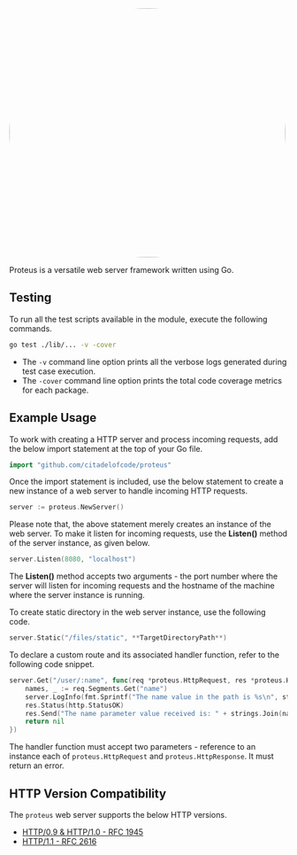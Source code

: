 <img src="https://static.citadelofcode.com/proteus/logo.png" style="border-radius:50%" width="500" height="450" alt="Proteus logo">

Proteus is a versatile web server framework written using Go.

## Testing

To run all the test scripts available in the module, execute the following commands.

```bash
go test ./lib/... -v -cover
```

- The `-v` command line option prints all the verbose logs generated during test case execution.
- The `-cover` command line option prints the total code coverage metrics for each package.

## Example Usage

To work with creating a HTTP server and process incoming requests, add the below import statement at the top of your Go file.

```go
import "github.com/citadelofcode/proteus"
```

Once the import statement is included, use the below statement to create a new instance of a web server to handle incoming HTTP requests.

```go
server := proteus.NewServer()
```

Please note that, the above statement merely creates an instance of the web server. To make it listen for incoming requests, use the **Listen()** method of the server instance, as given below.

```go
server.Listen(8080, "localhost")
```

The **Listen()** method accepts two arguments - the port number where the server will listen for incoming requests and the hostname of the machine where the server instance is running.

To create static directory in the web server instance, use the following code.

```go
server.Static("/files/static", **TargetDirectoryPath**)
```

To declare a custom route and its associated handler function, refer to the following code snippet.

```go
server.Get("/user/:name", func(req *proteus.HttpRequest, res *proteus.HttpResponse) error {
    names, _ := req.Segments.Get("name")
    server.LogInfo(fmt.Sprintf("The name value in the path is %s\n", strings.Join(names, ",")))
    res.Status(http.StatusOK)
    res.Send("The name parameter value received is: " + strings.Join(names, ", "))
    return nil
})
```

The handler function must accept two parameters - reference to an instance each of `proteus.HttpRequest` and  `proteus.HttpResponse`. It must return an error.

## HTTP Version Compatibility

The `proteus` web server supports the below HTTP versions.

- [HTTP/0.9 & HTTP/1.0 - RFC 1945](https://datatracker.ietf.org/doc/html/rfc1945)
- [HTTP/1.1 - RFC 2616](https://datatracker.ietf.org/doc/html/rfc2616#autoid-45)
